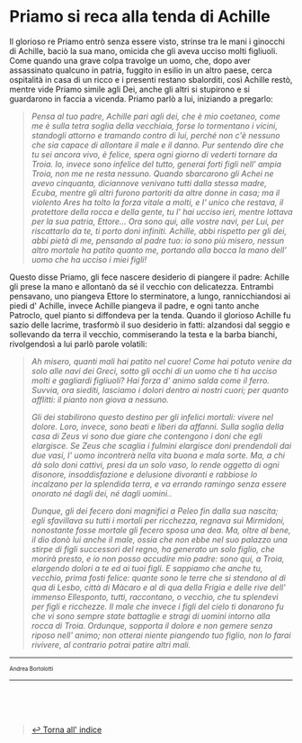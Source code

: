  # __Priamo si reca alla tenda di Achille__

Il glorioso re Priamo entrò senza essere visto, strinse tra le mani i ginocchi di Achille, baciò la sua mano, omicida che gli aveva ucciso molti figliuoli. Come quando una grave colpa travolge un uomo, che, dopo aver assassinato qualcuno in patria, fuggito in esilio in un altro paese, cerca ospitalità in casa di un ricco e i presenti restano sbalorditi, così Achille restò, mentre vide Priamo simile agli Dei, anche gli altri si stupirono e si guardarono in faccia a vicenda. 
Priamo parlò a lui, iniziando a pregarlo:
> _Pensa al tuo padre, Achille pari agli dei, che è mio coetaneo, come me è sulla tetra soglia della vecchiaia, forse lo tormentano i vicini, standogli attorno e tramando contro di lui, perché non c'è nessuno che sia capace di allontare il male e il danno. Pur sentendo dire che tu sei ancora vivo, è felice, spera ogni giorno di vederti tornare da Troia. Io, invece sono infelice del tutto, generai forti figli nell' ampia Troia, non me ne resta nessuno. Quando sbarcarono gli Achei ne avevo cinquanta, diciannove venivano tutti dalla stessa madre, Ecuba, mentre gli altri furono partoriti da altre donne in casa; ma il violento Ares ha tolto la forza vitale a molti, e l' unico che restava, il protettore della rocca e della gente, tu l' hai ucciso ieri, mentre lottava per la sua patria, Ettore...
Ora sono qui, alle vostre navi, per Lui, per riscattarlo da te, ti porto doni infiniti. Achille, abbi rispetto per gli dei, abbi pietà di me, pensando al padre tuo: io sono più misero, nessun altro mortale ha patito quanto me, portando alla bocca la mano dell' uomo che ha ucciso i miei figli!_

Questo disse Priamo, gli fece nascere desiderio di piangere il padre: Achille gli prese la mano e allontanò da sé il vecchio con delicatezza. Entrambi pensavano, uno piangeva Ettore lo sterminatore, a lungo, rannicchiandosi ai piedi d' Achille, invece Achille piangeva il padre, e ogni tanto anche Patroclo, quel pianto si diffondeva per la tenda. 
Quando il glorioso Achille fu sazio delle lacrime, trasformò il suo desiderio in fatti: alzandosi dal seggio e sollevando da terra il vecchio, commiserando la testa e la barba bianchi, rivolgendosì a lui parlò parole volatili: 

> _Ah misero, quanti mali hai patito nel cuore! Come hai potuto venire da solo alle navi dei Greci, sotto gli occhi di un uomo che ti ha ucciso molti e gagliardi figliuoli? Hai forza d' animo salda come il ferro. Suvvia, ora siediti, lasciamo i dolori dentro ai nostri cuori; per quanto afflitti: il pianto non giova a nessuno._
> 
> _Gli dei stabilirono questo destino per gli infelici mortali: vivere nel dolore. Loro, invece, sono beati e liberi da affanni. Sulla soglia della casa di Zeus vi sono due giare che contengono i doni che egli elargisce. Se Zeus che scaglia i fulmini elargisce doni prendendoli dai due vasi, l' uomo incontrerà nella vita buona e mala sorte. Ma, a chi dà solo doni cattivi, presi da un solo vaso, lo rende oggetto di ogni disonore, insoddisfazione e delusione divoranti e rabbiose lo incalzano per la splendida terra, e va errando ramingo senza essere onorato né dagli dei, né dagli uomini.._
> 
> _Dunque, gli dei fecero doni magnifici a Peleo fin dalla sua nascita; egli sfavillava su tutti i mortali per ricchezza, regnava sui Mirmidoni, nonostante fosse mortale gli fecero sposa una dea. Ma, oltre al bene, il dio donò lui anche il male, ossia che non ebbe nel suo palazzo una stirpe di figli successori del regno, ha generato un solo figlio, che morirà presto, e io non posso accudire mio padre: sono qui, a Troia, elargendo dolori a te ed ai tuoi figli. E sappiamo che anche tu, vecchio, prima fosti felice: quante sono le terre che si stendono al di qua di Lesbo, città di Màcaro e al di qua della Frigia e delle rive dell' immenso Ellesponto, tutti, raccontano, o vecchio, che tu splendevi per figli e ricchezze. Il male che invece i figli del cielo ti donarono fu che vi sono sempre state battaglie e stragi di uomini intorno alla rocca di Troia. Ordunque, sopporta il dolore e non gemere senza riposo nell' animo; non otterai niente piangendo tuo figlio, non lo farai rivivere, al contrario potrai patire altri mali._



---
<sup><sub>Andrea Bortolotti</sub></sup>
___


<br><br><br>
> [↩️ Torna all' indice](../README.md)
